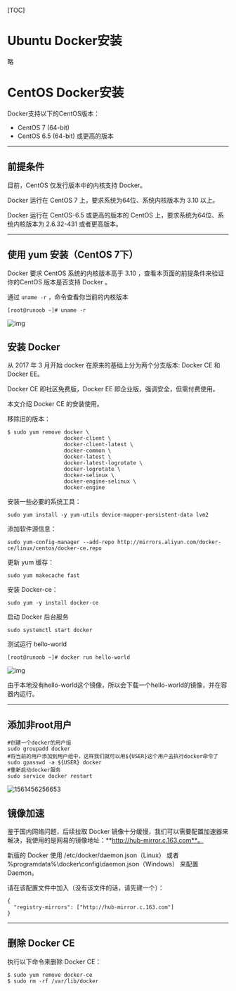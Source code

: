[TOC]

# Ubuntu Docker安装

略

# CentOS Docker安装

Docker支持以下的CentOS版本：

- CentOS 7 (64-bit)
- CentOS 6.5 (64-bit) 或更高的版本

------

## 前提条件

目前，CentOS 仅发行版本中的内核支持 Docker。

Docker 运行在 CentOS 7 上，要求系统为64位、系统内核版本为 3.10 以上。

Docker 运行在 CentOS-6.5 或更高的版本的 CentOS 上，要求系统为64位、系统内核版本为 2.6.32-431 或者更高版本。

------

## 使用 yum 安装（CentOS 7下）

Docker 要求 CentOS 系统的内核版本高于 3.10 ，查看本页面的前提条件来验证你的CentOS 版本是否支持 Docker 。

通过 `uname -r` ，命令查看你当前的内核版本

```shell
[root@runoob ~]# uname -r 
```



![img](E:\git-workspace\note\images\docker\docker08.png)

## 安装 Docker

从 2017 年 3 月开始 docker 在原来的基础上分为两个分支版本: Docker CE 和 Docker EE。

Docker CE 即社区免费版，Docker EE 即企业版，强调安全，但需付费使用。

本文介绍 Docker CE 的安装使用。

移除旧的版本：

```shell
$ sudo yum remove docker \
                  docker-client \
                  docker-client-latest \
                  docker-common \
                  docker-latest \
                  docker-latest-logrotate \
                  docker-logrotate \
                  docker-selinux \
                  docker-engine-selinux \
                  docker-engine
```

安装一些必要的系统工具：

```shell
sudo yum install -y yum-utils device-mapper-persistent-data lvm2
```

添加软件源信息：

```shell
sudo yum-config-manager --add-repo http://mirrors.aliyun.com/docker-ce/linux/centos/docker-ce.repo
```

更新 yum 缓存：

```shell
sudo yum makecache fast
```

安装 Docker-ce：

```shell
sudo yum -y install docker-ce
```

启动 Docker 后台服务

```shell
sudo systemctl start docker
```

测试运行 hello-world

```
[root@runoob ~]# docker run hello-world
```



![img](E:\git-workspace\note\images\docker\docker12.png)

由于本地没有hello-world这个镜像，所以会下载一个hello-world的镜像，并在容器内运行。

------

## 添加非root用户

```shell
#创建一个docker的用户组
sudo groupadd docker
#将当前的用户添加到用户组中，这样我们就可以用${USER}这个用户去执行docker命令了
sudo gpasswd -a ${USER} docker
#重新启动docker服务
sudo service docker restart
```



![1561456256653](E:\git-workspace\note\images\docker\docker_add_user2.png)



## 镜像加速

鉴于国内网络问题，后续拉取 Docker 镜像十分缓慢，我们可以需要配置加速器来解决，我使用的是网易的镜像地址：**http://hub-mirror.c.163.com**。

新版的 Docker 使用 /etc/docker/daemon.json（Linux） 或者 %programdata%\docker\config\daemon.json（Windows） 来配置 Daemon。

请在该配置文件中加入（没有该文件的话，请先建一个）：

```shell
{
  "registry-mirrors": ["http://hub-mirror.c.163.com"]
}
```

------

## 删除 Docker CE

执行以下命令来删除 Docker CE：

```shell
$ sudo yum remove docker-ce
$ sudo rm -rf /var/lib/docker
```

